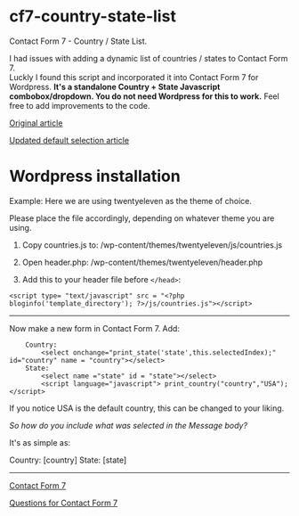 cf7-country-state-list
======================

Contact Form 7 - Country / State List.

I had issues with adding a dynamic list of countries / states to Contact Form 7.  
Luckly I found this script and incorporated it into Contact Form 7 for Wordpress.
**It's a standalone Country + State Javascript combobox/dropdown. You do not need Wordpress for this to work.**
Feel free to add improvements to the code. 


[Original article](http://bdhacker.wordpress.com/2009/11/21/adding-dropdown-country-state-list-dynamically-into-your-html-form-by-javascript/)

[Updated default selection article](http://jansouza.com/2010/10/13/javascript-country-state-list/)


Wordpress installation
======================
Example:
Here we are using twentyeleven as the theme of choice.

Please place the file accordingly, depending on whatever theme you are using.

1. Copy countries.js to:
/wp-content/themes/twentyeleven/js/countries.js


2. Open header.php:
/wp-content/themes/twentyeleven/header.php


3. Add this to your header file before `` </head> ``:
```
<script type= "text/javascript" src = "<?php bloginfo('template_directory'); ?>/js/countries.js"></script>
```
---

Now make a new form in Contact Form 7.
Add:
```
	Country:
		<select onchange="print_state('state',this.selectedIndex);" id="country" name = "country"></select>
	State:
		<select name ="state" id = "state"></select>
		<script language="javascript"> print_country("country","USA");</script>

```
If you notice USA is the default country, this can be changed to your liking.

*So how do you include what was selected in the Message body?*

It's as simple as:

Country:
[country]
State:
[state]

------

[Contact Form 7](http://wordpress.org/extend/plugins/contact-form-7/)

[Questions for Contact Form 7](http://wordpress.org/support/plugin/contact-form-7)
